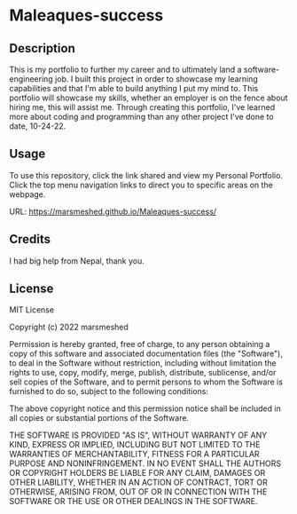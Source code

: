 # Maleaques-success

## Description

This is my portfolio to further my career and to ultimately land a software-engineering job. I built this project in order to showcase my learning capabilities and that I'm able to build anything I put my mind to. This portfolio will showcase my skills, whether an employer is on the fence about hiring me, this will assist me. Through creating this portfolio, I've learned more about coding and programming than any other project I've done to date, 10-24-22.




## Usage

To use this repository, click the link shared and view my Personal Portfolio. Click the top menu navigation links to direct you to specific areas on the webpage.

URL: https://marsmeshed.github.io/Maleaques-success/ 

## Credits


I had big help from Nepal, thank you.

## License

MIT License

Copyright (c) 2022 marsmeshed

Permission is hereby granted, free of charge, to any person obtaining a copy
of this software and associated documentation files (the "Software"), to deal
in the Software without restriction, including without limitation the rights
to use, copy, modify, merge, publish, distribute, sublicense, and/or sell
copies of the Software, and to permit persons to whom the Software is
furnished to do so, subject to the following conditions:

The above copyright notice and this permission notice shall be included in all
copies or substantial portions of the Software.

THE SOFTWARE IS PROVIDED "AS IS", WITHOUT WARRANTY OF ANY KIND, EXPRESS OR
IMPLIED, INCLUDING BUT NOT LIMITED TO THE WARRANTIES OF MERCHANTABILITY,
FITNESS FOR A PARTICULAR PURPOSE AND NONINFRINGEMENT. IN NO EVENT SHALL THE
AUTHORS OR COPYRIGHT HOLDERS BE LIABLE FOR ANY CLAIM, DAMAGES OR OTHER
LIABILITY, WHETHER IN AN ACTION OF CONTRACT, TORT OR OTHERWISE, ARISING FROM,
OUT OF OR IN CONNECTION WITH THE SOFTWARE OR THE USE OR OTHER DEALINGS IN THE
SOFTWARE.
